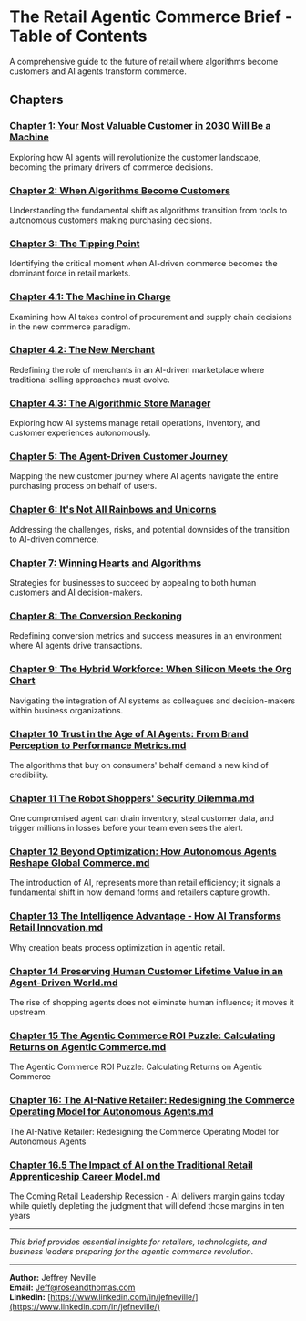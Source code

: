 # The Retail Agentic Commerce Brief - Table of Contents

A comprehensive guide to the future of retail where algorithms become customers and AI agents transform commerce.

## Chapters

### [Chapter 1: Your Most Valuable Customer in 2030 Will Be a Machine](Chapter%201%20Your%20Most%20Valuable%20Customer%20in%202030%20Will%20Be%20a%20Machine%2006082025.md)
Exploring how AI agents will revolutionize the customer landscape, becoming the primary drivers of commerce decisions.

### [Chapter 2: When Algorithms Become Customers](Chapter%202%20When%20Algorithms%20Become%20Customers%2006152025.md)
Understanding the fundamental shift as algorithms transition from tools to autonomous customers making purchasing decisions.

### [Chapter 3: The Tipping Point](Chapter%203%20The%20Tipping%20Point%2006222025.md)
Identifying the critical moment when AI-driven commerce becomes the dominant force in retail markets.

### [Chapter 4.1: The Machine in Charge](Chapter%204.1%20The%20Machine%20in%20Charge.md)
Examining how AI takes control of procurement and supply chain decisions in the new commerce paradigm.

### [Chapter 4.2: The New Merchant](Chapter%204.2%20The%20New%20Merchant%20v5.md)
Redefining the role of merchants in an AI-driven marketplace where traditional selling approaches must evolve.

### [Chapter 4.3: The Algorithmic Store Manager](Chapter%204.3%20The%20algorithmic%20store%20manager.md)
Exploring how AI systems manage retail operations, inventory, and customer experiences autonomously.

### [Chapter 5: The Agent-Driven Customer Journey](Chapter%205%20The%20Agent-Driven%20Customer%20Journey%20v3.md)
Mapping the new customer journey where AI agents navigate the entire purchasing process on behalf of users.

### [Chapter 6: It's Not All Rainbows and Unicorns](Chapter%206%20It%27s%20Not%20All%20Rainbows%20and%20Unicorns.md)
Addressing the challenges, risks, and potential downsides of the transition to AI-driven commerce.

### [Chapter 7: Winning Hearts and Algorithms](Chapter%207%20Winning%20Hearts%20and%20Algorithms.md)
Strategies for businesses to succeed by appealing to both human customers and AI decision-makers.

### [Chapter 8: The Conversion Reckoning](Chapter%208%20_%20The%20Conversion%20Reckoning%20v2.md)
Redefining conversion metrics and success measures in an environment where AI agents drive transactions.

### [Chapter 9: The Hybrid Workforce: When Silicon Meets the Org Chart](Chapter%209%20The%20Hybrid%20Workforce_%20When%20Silicon%20Meets%20the%20Org%20Chart.md)
Navigating the integration of AI systems as colleagues and decision-makers within business organizations.

### [Chapter 10 Trust in the Age of AI Agents: From Brand Perception to Performance Metrics.md](Chapter%2010%20Trust%20in%20the%20Age%20of%20AI%20Agents%3A%20From%20Brand%20Perception%20to%20Performance%20Metrics.md)
The algorithms that buy on consumers' behalf demand a new kind of credibility.

### [Chapter 11 The Robot Shoppers' Security Dilemma.md](Chapter%2011%20The%20Robot%20Shoppers'%20Security%20Dilemma.md)
One compromised agent can drain inventory, steal customer data, and trigger millions in losses before your team even sees the alert.

### [Chapter 12 Beyond Optimization: How Autonomous Agents Reshape Global Commerce.md](Chapter%2012%20Beyond%20Optimization%3A%20How%20Autonomous%20Agents%20Reshape%20Global%20Commerce.md) 
The introduction of AI, represents more than retail efficiency; it signals a fundamental shift in how demand forms and retailers capture growth.

### [Chapter 13 The Intelligence Advantage - How AI Transforms Retail Innovation.md](Chapter%2013%20The%20Intelligence%20Advantage%20-%20How%20AI%20Transforms%20Retail%20Innovation.md) 
Why creation beats process optimization in agentic retail.

### [Chapter 14 Preserving Human Customer Lifetime Value in an Agent-Driven World.md](Chapter%2014%20Preserving%20Human%20Customer%20Lifetime%20Value%20in%20an%20Agent-Driven%20World.md) 
The rise of shopping agents does not eliminate human influence; it moves it upstream. 

### [Chapter 15 The Agentic Commerce ROI Puzzle: Calculating Returns on Agentic Commerce.md](Chapter%2015%20The%20Agentic%20Commerce%20ROI%20Puzzle%3A%20Calculating%20Returns%20on%20Agentic%20Commerce.md) 
The Agentic Commerce ROI Puzzle: Calculating Returns on Agentic Commerce

### [Chapter 16: The AI-Native Retailer: Redesigning the Commerce Operating Model for Autonomous Agents.md](Chapter%2016%3A%20The%20AI-Native%20Retailer%3A%20Redesigning%20the%20Commerce%20Operating%20Model%20for%20Autonomous%20Agents.md) 
The AI-Native Retailer: Redesigning the Commerce Operating Model for Autonomous Agents

### [Chapter 16.5 The Impact of AI on the Traditional Retail Apprenticeship Career Model.md](Chapter%2016.5%20The%20Impact%20of%20AI%20on%20the%20Traditional%20Retail%20Apprenticeship%20Career%20Model.md) 
The Coming Retail Leadership Recession - AI delivers margin gains today while quietly depleting the judgment that will defend those margins in ten years

---

*This brief provides essential insights for retailers, technologists, and business leaders preparing for the agentic commerce revolution.*

---

**Author:** Jeffrey Neville  
**Email:** [Jeff@roseandthomas.com](mailto:Jeff@roseandthomas.com)  
**LinkedIn:** [https://www.linkedin.com/in/jefneville/](https://www.linkedin.com/in/jefneville/)  
